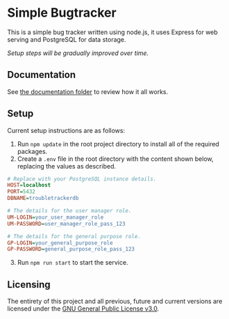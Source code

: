 # Simple Bugtracker

This is a simple bug tracker written using node.js, it uses Express for web serving and PostgreSQL for data storage.

_Setup steps will be gradually improved over time._

## Documentation

See [the documentation folder](./doc/readme.md) to review how it all works.

## Setup

Current setup instructions are as follows:

1. Run `npm update` in the root project directory to install all of the required packages.
2. Create a `.env` file in the root directory with the content shown below, replacing the values as described.

```ini
# Replace with your PostgreSQL instance details.
HOST=localhost
PORT=5432
DBNAME=troubletrackerdb

# The details for the user manager role.
UM-LOGIN=your_user_manager_role
UM-PASSWORD=user_manager_role_pass_123

# The details for the general purpose role.
GP-LOGIN=your_general_purpose_role
GP-PASSWORD=general_purpose_role_pass_123
```

<!--
	TODO: Add a script to automatically perform this step.
-->

3. Run `npm run start` to start the service.

## Licensing

The entirety of this project and all previous, future and current versions are licensed under the [GNU General Public License v3.0](https://www.gnu.org/licenses/gpl-3.0.html).
